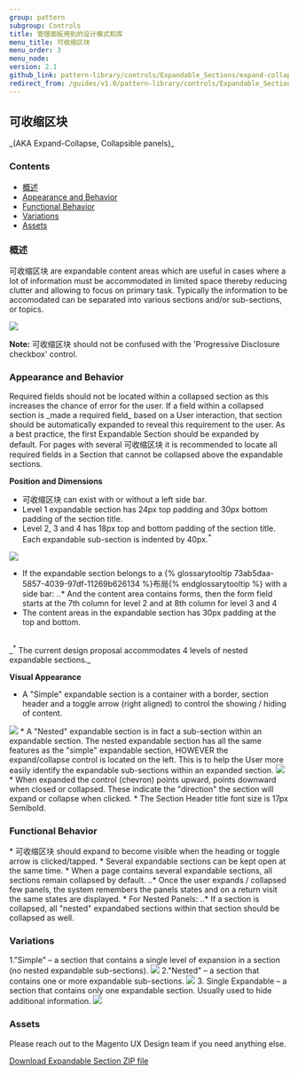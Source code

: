 ```yaml
---
group: pattern
subgroup: Controls
title: 管理面板用到的设计模式和库
menu_title: 可收缩区块
menu_order: 3
menu_node:
version: 2.1
github_link: pattern-library/controls/Expandable_Sections/expand-collapse.md
redirect_from: /guides/v1.0/pattern-library/controls/Expandable_Sections/expand-collapse.html
---
```

<h2> 可收缩区块 </h2>
_(AKA Expand-Collapse, Collapsible panels)_

<h3> Contents </h3>

* <a href="#overview">概述</a>
* <a href="#behavior">Appearance and Behavior</a>
* <a href="#function">Functional Behavior</a>
* <a href="#variations">Variations</a>
* <a href="#assets">Assets</a>


<h3 id="overview">概述</h3>

可收缩区块 are expandable content areas which are useful in cases where a lot of information must be accommodated in limited space thereby reducing clutter and allowing to focus on primary task.  Typically the information to be accomodated can be separated into various sections and/or sub-sections, or topics.

<img src="img/example_general.png">

**Note:** 可收缩区块 should not be confused with the 'Progressive Disclosure checkbox' control.


<h3 id="behavior">Appearance and Behavior</h3>
Required fields should not be located within a collapsed section as this increases the chance of error for the user. If a field within a collapsed section is _made a required field_ based on a User interaction, that section should be automatically expanded to reveal this requirement to the user. As a best practice, the first Expandable Section should be expanded by default. For pages with several 可收缩区块 it is recommended to locate all required fields in a Section that cannot be collapsed above the expandable sections.

**Position and Dimensions**
* 可收缩区块 can exist with or without a left side bar.
* Level 1 expandable section has 24px top padding and 30px bottom padding of the section title.
* Level 2, 3 and 4 has 18px top and bottom padding of the section title. Each expandable sub-section is indented by 40px.<sup>_*_</sup>
<img src="img/specs.png">

* If the expandable section belongs to a {% glossarytooltip 73ab5daa-5857-4039-97df-11269b626134 %}布局{% endglossarytooltip %} with a side bar:
..* And the content area contains forms, then the form field starts at the 7th column for level 2 and at 8th column for level 3 and 4
* The content areas in the expandable section has 30px padding at the top and bottom.
<br >
_<sup>*</sup> The current design proposal accommodates 4 levels of nested expandable sections._

**Visual Appearance**
* A "Simple" expandable section is a container with a border, section header and a toggle arrow (right aligned) to control the showing / hiding of content.
<img src="img/simple.png">
* A "Nested" expandable section is in fact a sub-section within an expandable section. The nested expandable section has all the same features as the "simple" expandable section, HOWEVER the expand/collapse control is located on the left. This is to help the User more easily identify the expandable sub-sections within an expanded section.
<img src="img/nested.png">
* When expanded the control (chevron) points upward, points downward when closed or collapsed. These indicate the "direction" the section will expand or collapse when clicked.
* The Section Header title font size is 17px Semibold.

<h3 id="function">Functional Behavior</h3>
* 可收缩区块 should expand to become visible when the heading or toggle arrow is clicked/tapped.
* Several expandable sections can be kept open at the same time.
* When a page contains several expandable sections, all sections remain collapsed by default.
..* Once the user expands / collapsed few panels, the system remembers the panels states and on a return visit the same states are displayed.
* For Nested Panels:
..* If a section is collapsed, all "nested" expandabed sections within that section should be collapsed as well.

<h3 id="variations">Variations</h3>
1."Simple" – a section that contains a single level of expansion in a section (no nested expandable sub-sections).
<img src="img/simple_exp.png">
2."Nested" – a section that contains one or more expandable sub-sections.
<img src="img/nested_exp.png">
3. Single Expandable – a section that contains only one expandable section. Usually used to hide additional information.
<img src="img/single_exp.png">


<h3 id="assets">Assets</h3>

Please reach out to the Magento UX Design team if you need anything else.

<a href="src/Magento_expandable_section.zip">Download Expandable Section ZIP file</a>
